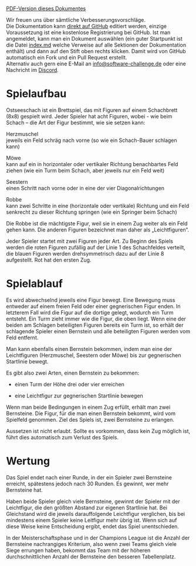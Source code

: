[PDF-Version dieses Dokumentes](regeln.pdf)

Wir freuen uns über sämtliche Verbesserungsvorschläge.  
Die Dokumentation kann [direkt auf
GitHub](https://github.com/software-challenge/docs) editiert werden,
einzige Voraussetzung ist eine kostenlose Registrierung bei GitHub. Ist
man angemeldet, kann man ein Dokument auswählen (ein guter Startpunkt
ist die Datei
[index.md](https://github.com/software-challenge/docs/blob/main/index.md)
welche Verweise auf alle Sektionen der Dokumentation enthält) und dann
auf den Stift oben rechts klicken. Damit wird von GitHub automatisch ein
Fork und ein Pull Request erstellt.  
Alternativ auch gern eine E-Mail an <info@software-challenge.de> oder
eine Nachricht im [Discord](https://discord.gg/jhyF7EU).

# Spielaufbau

Ostseeschach ist ein Brettspiel, das mit Figuren auf einem Schachbrett
(8x8) gespielt wird. Jeder Spieler hat acht Figuren, wobei - wie beim
Schach – die Art der Figur bestimmt, wie sie setzen kann:

Herzmuschel  
jeweils ein Feld schräg nach vorne (so wie ein Schach-Bauer schlagen
kann)

Möwe  
kann auf ein in horizontaler oder vertikaler Richtung benachbartes Feld
ziehen (wie ein Turm beim Schach, aber jeweils nur ein Feld weit)

Seestern  
einen Schritt nach vorne oder in eine der vier Diagonalrichtungen

Robbe  
kann zwei Schritte in eine (horizontale oder vertikale) Richtung und ein
Feld senkrecht zu dieser Richtung springen (wie ein Springer beim
Schach)

Die Robbe ist die mächtigste Figur, weil sie in einem Zug weiter als ein
Feld gehen kann. Die anderen Figuren bezeichnet man daher als
„Leichtfiguren“.

Jeder Spieler startet mit zwei Figuren jeder Art. Zu Beginn des Spiels
werden die roten Figuren zufällig auf der Linie 1 des Schachfeldes
verteilt, die blauen Figuren werden drehsymmetrisch dazu auf der Linie 8
aufgestellt. Rot hat den ersten Zug.

# Spielablauf

Es wird abwechselnd jeweils eine Figur bewegt. Eine Bewegung muss
entweder auf einem freien Feld oder einer gegnerischen Figur enden. In
letzterem Fall wird die Figur auf die dortige gelegt, wodurch ein Turm
entsteht. Ein Turm zieht immer wie die Figur, die oben liegt. Wenn eine
der beiden am Schlagen beteiligten Figuren bereits ein Turm ist, so
erhält der schlagende Spieler einen Bernstein und alle beteiligten
Figuren werden vom Feld entfernt.

Man kann ebenfalls einen Bernstein bekommen, indem man eine der
Leichtfiguren (Herzmuschel, Seestern oder Möwe) bis zur gegnerischen
Startlinie bewegt.

Es gibt also zwei Arten, einen Bernstein zu bekommen:

-   einen Turm der Höhe drei oder vier erreichen

-   eine Leichtfigur zur gegnerischen Startlinie bewegen

Wenn man beide Bedingungen in einem Zug erfüllt, erhält man zwei
Bernsteine. Die Figur, für die man einen Bernstein bekommt, wird vom
Spielfeld genommen. Ziel des Spiels ist, zwei Bernsteine zu erlangen.

Aussetzen ist nicht erlaubt. Sollte es vorkommen, dass kein Zug möglich
ist, führt dies automatisch zum Verlust des Spiels.

# Wertung

Das Spiel endet nach einer Runde, in der ein Spieler zwei Bernsteine
erreicht, spätestens jedoch nach 30 Runden. Es gewinnt, wer mehr
Bernsteine hat.

Haben beide Spieler gleich viele Bernsteine, gewinnt der Spieler mit der
Leichtfigur, die den größten Abstand zur eigenen Startlinie hat. Bei
Gleichstand wird die jeweils darauffolgende Leichtfigur verglichen, bis
bei mindestens einem Spieler keine Leitfigur mehr übrig ist. Wenn sich
auf diese Weise keine Entscheidung ergibt, endet das Spiel
unentschieden.

In der Meisterschaftsphase und in der Champions League ist die Anzahl
der Bernsteine nachrangiges Kriterium, also wenn zwei Teams gleich viele
Siege errungen haben, bekommt das Team mit der höheren
durchschnittlichen Anzahl der Bernsteine den besseren Tabellenplatz.
